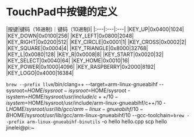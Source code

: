 # TouchPad中按键的定义

|按键|键码（16进制)｜键码（10进制)|
|:---|:---|:---|
|KEY_UP|0x0400|1024|
|KEY_DOWN|0x0100|256|
|KEY_LEFT|0x0800|2048|
|KEY_RIGHT|0x0200|512|
|KEY_CIRCLE|0x0001|1|
|KEY_CROSS|0x0002|2|
|KEY_SQUARE|0x0004|4|
|KEY_TRIANGLE|0x8000|32768|
|KEY_L|0x0080|128|
|KEY_R|0x0008|8|
|KEY_START|0x0020|32|
|KEY_SELECT|0x0040|64|
|KEY_HOME|0x0010|16|
|KEY_POWER|0x1000|4096|
|KEY_RASPBERRY|0x2000|8192|
|KEY_LOGO|0x4000|16384|

`brew --prefix llvm`/bin/clang++ --target=arm-linux-gnueabihf --sysroot=$HOME/sysroot -isysroot=$HOME/sysroot -isystem=$HOME/sysroot/usr/include/c++/10 -isystem=$HOME/sysroot/usr/include/arm-linux-gnueabihf/c++/10 -L$HOME/sysroot/usr/lib/gcc/arm-linux-gnueabihf/10 -B$HOME/sysroot/usr/lib/gcc/arm-linux-gnueabihf/10 --gcc-toolchain=`brew --prefix arm-linux-gnueabihf-binutils` -o hello hello.cpp
scp hello jinelei@pi:~


